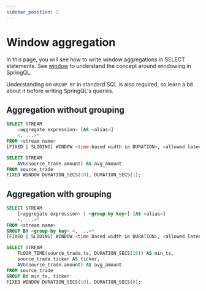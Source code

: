 ```yaml
---
sidebar_position: 2
---
```


# Window aggregation

In this page, you will see how to write window aggregations in SELECT statements.
See [window](/learn-springql/window) to understand the concept around windowing in SpringQL.

Understanding on `GROUP BY` in standard SQL is also required, so learn a bit about it before writing SpringQL's queries.

## Aggregation without grouping

```sql title="Aggregation without grouping"
SELECT STREAM
    <aggregate expression> [AS <alias>] 
    <, ...>*
FROM <stream name>
[FIXED | SLIDING] WINDOW <time-based width in DURATION>, <allowed latency in DURATION>;
```

```sql title="Example (10-sec fixed window; 1-sec allowed latency)"
SELECT STREAM
    AVG(source_trade.amount) AS avg_amount
FROM source_trade
FIXED WINDOW DURATION_SECS(10), DURATION_SECS(1);
```

## Aggregation with grouping

```sql title="Aggregation without grouping"
SELECT STREAM
    [<aggregate expression> | <group-by key>] [AS <alias>] 
    <, ...>*
FROM <stream name>
GROUP BY <group-by key> <, ...>*
[FIXED | SLIDING] WINDOW <time-based width in DURATION>, <allowed latency in DURATION>;
```

```sql title="Example (10-sec fixed window; 0-sec allowed latency)"
SELECT STREAM
    FLOOR_TIME(source_trade.ts, DURATION_SECS(10)) AS min_ts,
    source_trade.ticker AS ticker,
    AVG(source_trade.amount) AS avg_amount
FROM source_trade
GROUP BY min_ts, ticker
FIXED WINDOW DURATION_SECS(10), DURATION_SECS(0);
```

